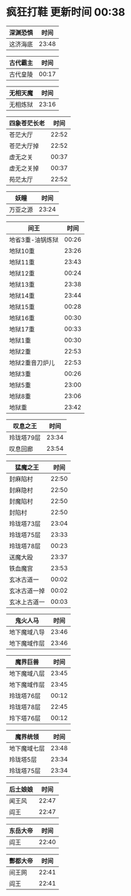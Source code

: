 # 疯狂打鞋 更新时间 00:38

| 深渊恐惧   | 时间    |
|--------|-------|
| 这济海底 | 23:48 |

| 古代霸主   | 时间    |
|--------|-------|
| 古代皇陵 | 00:17 |

| 无相天魔   | 时间    |
|--------|-------|
| 无相炼狱 | 23:16 |

| 四象苍茫长老   | 时间    |
|--------|-------|
| 苍茫大厅 | 22:52 |
| 苍茫大厅掉 | 22:52 |
| 虚无之关 | 00:37 |
| 虚无之关掉 | 00:37 |
| 苑茫太厅 | 22:52 |

| 妖瞳   | 时间    |
|--------|-------|
| 万亚之源 | 23:24 |

| 间王   | 时间    |
|--------|-------|
| 地省3重-油锅炼狱 | 00:26 |
| 地狱10重 | 23:26 |
| 地狱11重 | 23:43 |
| 地狱12重 | 00:24 |
| 地狱13重 | 23:38 |
| 地狱14重 | 23:44 |
| 地狱15重 | 00:28 |
| 地狱16重 | 00:30 |
| 地狱17重 | 00:33 |
| 地狱1重 | 00:30 |
| 地狱2重 | 22:53 |
| 地狱2重音刀炉儿 | 22:53 |
| 地狱3重 | 00:26 |
| 地狱5重 | 23:00 |
| 地狱8重 | 23:06 |
| 地狱重 | 23:42 |

| 叹息之王   | 时间    |
|--------|-------|
| 玲珑塔79层 | 23:34 |
| 叹息回廊 | 23:54 |

| 猛魔之王   | 时间    |
|--------|-------|
| 封麻陷村 | 22:50 |
| 封麻隐村 | 22:50 |
| 封魔陷村 | 22:50 |
| 封陷村 | 22:50 |
| 玲珑塔73层 | 23:04 |
| 玲珑塔75层 | 23:33 |
| 玲珑塔78层 | 00:23 |
| 送魔大殴 | 23:37 |
| 铁血魔宫 | 23:53 |
| 玄冰古道一 | 00:02 |
| 玄冰古道一掉 | 00:02 |
| 玄冰上古道一 | 00:03 |

| 鬼火人马   | 时间    |
|--------|-------|
| 地下魔域八导 | 23:46 |
| 地下魔域作层 | 23:46 |

| 魔界巨兽   | 时间    |
|--------|-------|
| 地下魔域八层 | 23:45 |
| 地下魔域作层 | 23:45 |
| 玲珑塔76层 | 00:12 |
| 玲珑塔78层 | 22:45 |
| 玲下塔76层 | 00:12 |

| 魔界统领   | 时间    |
|--------|-------|
| 地下魔域七层 | 23:48 |
| 玲珑塔5层 | 23:34 |
| 玲珑塔75层 | 23:34 |

| 后土娘娘   | 时间    |
|--------|-------|
| 闻王风 | 22:47 |
| 阎王 | 22:47 |

| 东岳大帝   | 时间    |
|--------|-------|
| 阎王 | 22:40 |

| 酆都大帝   | 时间    |
|--------|-------|
| 间王网 | 22:41 |
| 阎王 | 22:41 |